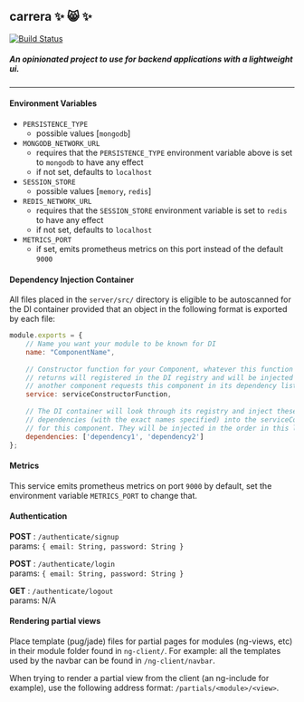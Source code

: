 carrera :sparkles: :smile_cat: :sparkles:
---
[![Build Status](https://travis-ci.org/shafeen/carrera.svg?branch=master)](https://travis-ci.org/shafeen/carrera)

##### An opinionated project to use for backend applications with a lightweight ui.

---

#### Environment Variables
- `PERSISTENCE_TYPE`
    - possible values [`mongodb`]
- `MONGODB_NETWORK_URL`
    - requires that the `PERSISTENCE_TYPE` environment variable above is set to `mongodb` to have any effect
    - if not set, defaults to `localhost`
- `SESSION_STORE`
    - possible values [`memory`, `redis`]
- `REDIS_NETWORK_URL`
    - requires that the `SESSION_STORE` environment variable is set to `redis` to have any effect
    - if not set, defaults to `localhost`
- `METRICS_PORT`
    - if set, emits prometheus metrics on this port instead of the default `9000`


#### Dependency Injection Container
All files placed in the `server/src/` directory is eligible to be autoscanned for the DI container 
provided that an object in the following format is exported by each file:

```javascript
module.exports = {
    // Name you want your module to be known for DI
    name: "ComponentName", 
    
    // Constructor function for your Component, whatever this function
    // returns will registered in the DI registry and will be injected when
    // another component requests this component in its dependency list
    service: serviceConstructorFunction,  
    
    // The DI container will look through its registry and inject these
    // dependencies (with the exact names specified) into the serviceConstructorFunction
    // for this component. They will be injected in the order in this list.
    dependencies: ['dependency1', 'dependency2']
};
```

#### Metrics
This service emits prometheus metrics on port `9000` by default, set the environment variable `METRICS_PORT` to change that. 


#### Authentication

**POST** : `/authenticate/signup`  
params: `{ email: String, password: String }`

**POST** : `/authenticate/login`  
params: `{ email: String, password: String }` 

**GET** : `/authenticate/logout`  
params: N/A  


#### Rendering partial views
Place template (pug/jade) files for partial pages for modules (ng-views, etc)
in their module folder found in `ng-client/`. For example: all the templates used by the navbar
can be found in `/ng-client/navbar`.

When trying to render a partial view from the client (an ng-include for example), 
use the following address format: `/partials/<module>/<view>`. 
